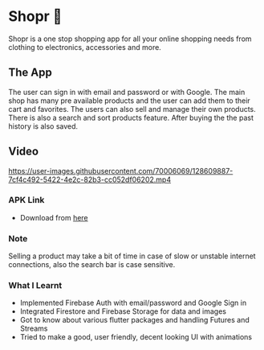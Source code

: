 # Shopr  🛒
Shopr is a one stop shopping app for all your online shopping needs from clothing to electronics, accessories and more.  
  
## The App  
The user can sign in with email and password or with Google. The main shop has many pre available products and the user can add them to their cart and favorites. The users can also sell and manage their own products. There is also a search and sort products feature. After buying the the past history is also saved.
  
## Video    


https://user-images.githubusercontent.com/70006069/128609887-7cf4c492-5422-4e2c-82b3-cc052df06202.mp4


### APK Link    

- Download from [here](https://drive.google.com/file/d/1zDwcPGzqXZZfDmUOvn1I44ZschQgn4AE/view?usp=sharing)  

### Note  
Selling a product may take a bit of time in case of slow or unstable internet connections, also the search bar is case sensitive.  
  
### What I Learnt  
- Implemented Firebase Auth with email/password and Google Sign in
- Integrated Firestore and Firebase Storage for data and images
- Got to know about various flutter packages and handling Futures and Streams
- Tried to make a good, user friendly, decent looking UI with animations

